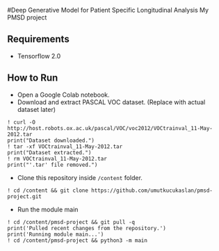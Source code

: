 
#Deep Generative Model for Patient Specific Longitudinal Analysis
My PMSD project

## Requirements
* Tensorflow 2.0

## How to Run
* Open a Google Colab notebook. 
* Download and extract PASCAL VOC dataset. (Replace with actual dataset later)
```
! curl -O http://host.robots.ox.ac.uk/pascal/VOC/voc2012/VOCtrainval_11-May-2012.tar  
print("Dataset downloaded.")
! tar -xf VOCtrainval_11-May-2012.tar
print("Dataset extracted.")
! rm VOCtrainval_11-May-2012.tar
print("'.tar' file removed.")
```
* Clone this repository inside `/content` folder.
```
! cd /content && git clone https://github.com/umutkucukaslan/pmsd-project.git
```
* Run the module main
```
! cd /content/pmsd-project && git pull -q
print('Pulled recent changes from the repository.')
print('Running module main...')
! cd /content/pmsd-project && python3 -m main
```